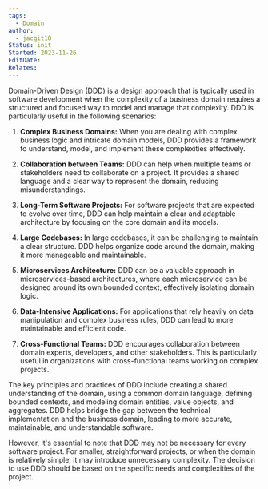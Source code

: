 ```yaml
---
tags:
  - Domain
author:
  - jacgit18
Status: init
Started: 2023-11-26
EditDate: 
Relates:
---
```

Domain-Driven Design (DDD) is a design approach that is typically used in software development when the complexity of a business domain requires a structured and focused way to model and manage that complexity. DDD is particularly useful in the following scenarios:  
  
1. **Complex Business Domains:** When you are dealing with complex business logic and intricate domain models, DDD provides a framework to understand, model, and implement these complexities effectively.  
  
2. **Collaboration between Teams:** DDD can help when multiple teams or stakeholders need to collaborate on a project. It provides a shared language and a clear way to represent the domain, reducing misunderstandings.  
  
3. **Long-Term Software Projects:** For software projects that are expected to evolve over time, DDD can help maintain a clear and adaptable architecture by focusing on the core domain and its models.  
  
4. **Large Codebases:** In large codebases, it can be challenging to maintain a clear structure. DDD helps organize code around the domain, making it more manageable and maintainable.  
  
5. **Microservices Architecture:** DDD can be a valuable approach in microservices-based architectures, where each microservice can be designed around its own bounded context, effectively isolating domain logic.  
  
6. **Data-Intensive Applications:** For applications that rely heavily on data manipulation and complex business rules, DDD can lead to more maintainable and efficient code.  
  
7. **Cross-Functional Teams:** DDD encourages collaboration between domain experts, developers, and other stakeholders. This is particularly useful in organizations with cross-functional teams working on complex projects.  
  
The key principles and practices of DDD include creating a shared understanding of the domain, using a common domain language, defining bounded contexts, and modeling domain entities, value objects, and aggregates. DDD helps bridge the gap between the technical implementation and the business domain, leading to more accurate, maintainable, and understandable software.  
  
However, it's essential to note that DDD may not be necessary for every software project. For smaller, straightforward projects, or when the domain is relatively simple, it may introduce unnecessary complexity. The decision to use DDD should be based on the specific needs and complexities of the project.